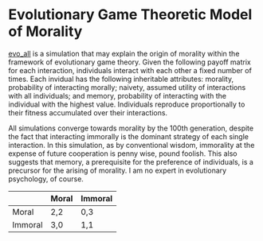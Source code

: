# Evolutionary Game Theoretic Model of Morality
[evo_all](https://github.com/huiwang159/evo_gam_mor/blob/master/evo_all.ipynb) is a simulation that may explain the origin of morality within the framework of evolutionary game theory. Given the following payoff matrix for each interaction, individuals interact with each other a fixed number of times. Each invidual has the following inheritable attributes: morality, probability of interacting morally; naivety, assumed utility of interactions with all individuals; and memory, probability of interacting with the individual with the highest value. Individuals reproduce proportionally to their fitness accumulated over their interactions.

All simulations converge towards morality by the 100th generation, despite the fact that interacting immorally is the dominant strategy of each single interaction. In this simulation, as by conventional wisdom, immorality at the expense of future cooperation is penny wise, pound foolish. This also suggests that memory, a prerequisite for the preference of individuals, is a precursor for the arising of morality. I am no expert in evolutionary psychology, of course.
  
|         | Moral | Immoral |
|---------|-------|---------|
| Moral   | 2,2   | 0,3     |
| Immoral | 3,0   | 1,1     |
